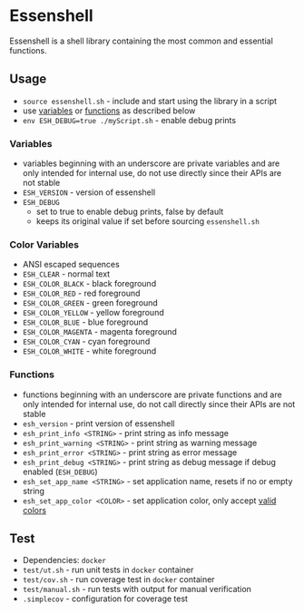 # Essenshell

Essenshell is a shell library containing the most common and essential functions.

## Usage
- `source essenshell.sh` - include and start using the library in a script
- use [variables](#variables) or [functions](#functions) as described below
- `env ESH_DEBUG=true ./myScript.sh` - enable debug prints

### Variables
- variables beginning with an underscore are private variables and are only intended for internal use, do not use directly since their APIs are not stable
- `ESH_VERSION` - version of essenshell
- `ESH_DEBUG`
    - set to true to enable debug prints, false by default
    - keeps its original value if set before sourcing `essenshell.sh`

### Color Variables
- ANSI escaped sequences
- `ESH_CLEAR` - normal text
- `ESH_COLOR_BLACK` - black foreground
- `ESH_COLOR_RED` - red foreground
- `ESH_COLOR_GREEN` - green foreground
- `ESH_COLOR_YELLOW` - yellow foreground
- `ESH_COLOR_BLUE` - blue foreground
- `ESH_COLOR_MAGENTA` - magenta foreground
- `ESH_COLOR_CYAN` - cyan foreground
- `ESH_COLOR_WHITE` - white foreground

### Functions
- functions beginning with an underscore are private functions and are only intended for internal use, do not call directly since their APIs are not stable
- `esh_version` - print version of essenshell
- `esh_print_info <STRING>` - print string as info message
- `esh_print_warning <STRING>` - print string as warning message
- `esh_print_error <STRING>` - print string as error message
- `esh_print_debug <STRING>` - print string as debug message if debug enabled (`ESH_DEBUG`)
- `esh_set_app_name <STRING>` - set application name, resets if no or empty string
- `esh_set_app_color <COLOR>` - set application color, only accept [valid colors](#color-variables)

## Test
- Dependencies: `docker`
- `test/ut.sh` - run unit tests in `docker` container
- `test/cov.sh` - run coverage test in `docker` container
- `test/manual.sh` - run tests with output for manual verification
- `.simplecov` - configuration for coverage test
